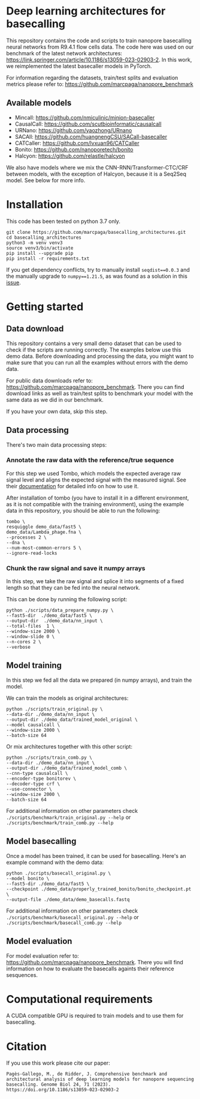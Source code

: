 # Deep learning architectures for basecalling

This repository contains the code and scripts to train nanopore basecalling neural networks from R9.4.1 flow cells data.
The code here was used on our benchmark of the latest network architectures: https://link.springer.com/article/10.1186/s13059-023-02903-2.
In this work, we reimplemented the latest basecaller models in PyTorch.

For information regarding the datasets, train/test splits and evaluation metrics please refer to: https://github.com/marcpaga/nanopore_benchmark

## Available models

- Mincall: https://github.com/nmiculinic/minion-basecaller
- CausalCall: https://github.com/scutbioinformatic/causalcall
- URNano: https://github.com/yaozhong/URnano
- SACAll: https://github.com/huangnengCSU/SACall-basecaller
- CATCaller: https://github.com/lvxuan96/CATCaller
- Bonito: https://github.com/nanoporetech/bonito
- Halcyon: https://github.com/relastle/halcyon

We also have models where we mix the CNN-RNN/Transformer-CTC/CRF between models, with the exception of Halcyon, because it is a Seq2Seq model. See below for more info.

# Installation

This code has been tested on python 3.7 only.
```
git clone https://github.com/marcpaga/basecalling_architectures.git 
cd basecalling_architectures
python3 -m venv venv3
source venv3/bin/activate
pip install --upgrade pip
pip install -r requirements.txt
```
If you get dependency conflicts, try to manually install `seqdist==0.0.3` and the manually upgrade to `numpy==1.21.5`, as was found as a solution in this [issue](https://github.com/marcpaga/basecalling_architectures/issues/4#issuecomment-1645361245).


# Getting started

## Data download

This repository contains a very small demo dataset that can be used to check if the scripts are running correctly. The examples below use this demo data. Before downloading and processing the data, you might want to make sure that you can run all the examples without errors with the demo data.

For public data downloads refer to: https://github.com/marcpaga/nanopore_benchmark.
There you can find download links as well as train/test splits to benchmark your model with the same data as we did in our benchmark.

If you have your own data, skip this step.

## Data processing

There's two main data processing steps:

### Annotate the raw data with the reference/true sequence

For this step we used Tombo, which models the expected average raw signal level and aligns the expected signal with the measured signal. See their [documentation](https://nanoporetech.github.io/tombo/resquiggle.html) for detailed info on how to use it.

After installation of tombo (you have to install it in a different environment, as it is not compatible with the training environment), using the example data in this repository, you should be able to run the following:

```
tombo \
resquiggle demo_data/fast5 \
demo_data/Lambda_phage.fna \
--processes 2 \
--dna \
--num-most-common-errors 5 \
--ignore-read-locks
```

### Chunk the raw signal and save it numpy arrays

In this step, we take the raw signal and splice it into segments of a fixed length so that they can be fed into the neural network.

This can be done by running the following script:

```
python ./scripts/data_prepare_numpy.py \
--fast5-dir  ./demo_data/fast5 \
--output-dir  ./demo_data/nn_input \
--total-files  1 \
--window-size 2000 \
--window-slide 0 \
--n-cores 2 \
--verbose
```

## Model training

In this step we fed all the data we prepared (in numpy arrays), and train the model.

We can train the models as original architectures:

```
python ./scripts/train_original.py \
--data-dir ./demo_data/nn_input \
--output-dir ./demo_data/trained_model_original \
--model causalcall \
--window-size 2000 \
--batch-size 64
```

Or mix architectures together with this other script:

```
python ./scripts/train_comb.py \
--data-dir ./demo_data/nn_input \
--output-dir ./demo_data/trained_model_comb \
--cnn-type causalcall \
--encoder-type bonitorev \
--decoder-type crf \
--use-connector \
--window-size 2000 \
--batch-size 64
```

For additional information on other parameters check `./scripts/benchmark/train_original.py --help` or `./scripts/benchmark/train_comb.py --help`

## Model basecalling

Once a model has been trained, it can be used for basecalling. Here's an example command with the demo data:

```
python ./scripts/basecall_original.py \
--model bonito \
--fast5-dir ./demo_data/fast5 \
--checkpoint ./demo_data/properly_trained_bonito/bonito_checkpoint.pt \
--output-file ./demo_data/demo_basecalls.fastq
```

For additional information on other parameters check `./scripts/benchmark/basecall_original.py --help` or `./scripts/benchmark/basecall_comb.py --help`

## Model evaluation

For model evaluation refer to: https://github.com/marcpaga/nanopore_benchmark. There you will find information on how to evaluate the basecalls againts their reference sesquences.

# Computational requirements

A CUDA compatible GPU is required to train models and to use them for basecalling.

# Citation

If you use this work please cite our paper:
```
Pagès-Gallego, M., de Ridder, J. Comprehensive benchmark and architectural analysis of deep learning models for nanopore sequencing basecalling. Genome Biol 24, 71 (2023). https://doi.org/10.1186/s13059-023-02903-2
```
